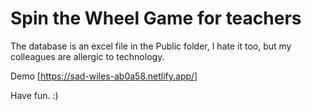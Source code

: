 # Spin the Wheel Game for teachers
The database is an excel file in the Public folder, I hate it too, but my colleagues are allergic to technology.

Demo [https://sad-wiles-ab0a58.netlify.app/]

Have fun. :)
